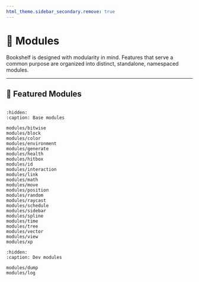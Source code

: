 ```yaml
---
html_theme.sidebar_secondary.remove: true
---
```


# 🧩 Modules

Bookshelf is designed with modularity in mind. Features that serve a common purpose are organized into distinct, standalone, namespaced modules.

---

## 🌟 Featured Modules

```{include} _templates/featured-modules.md
```

```{toctree}
:hidden:
:caption: Base modules

modules/bitwise
modules/block
modules/color
modules/environment
modules/generate
modules/health
modules/hitbox
modules/id
modules/interaction
modules/link
modules/math
modules/move
modules/position
modules/random
modules/raycast
modules/schedule
modules/sidebar
modules/spline
modules/time
modules/tree
modules/vector
modules/view
modules/xp
```

```{toctree}
:hidden:
:caption: Dev modules

modules/dump
modules/log
```
